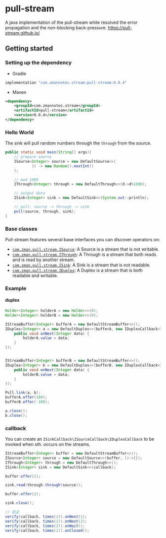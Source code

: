 # pull-stream
A java implementation of the pull-stream while resolved the error propagation and the non-blocking back-pressure.
https://pull-stream.github.io/

## Getting started
### Setting up the dependency
* Gradle
```groovy
implementation "com.zmannotes.stream:pull-stream:0.0.4"
```
* Maven
```xml
<dependency>
    <groupId>com.zmannotes.stream</groupId>
    <artifactId>pull-stream</artifactId>
    <version>0.0.4</version>
</dependency>
```
### Hello World
The sink will pull random numbers through the `through` from the source.
```java
public static void main(String[] args){
    // prepare source
    ISource<Integer> source = new DefaultSource<>(
            () -> new Random().nextInt()
    );

    // mod 1000
    IThrough<Integer> through = new DefaultThrough<>(d->d%1000);

    // output data
    ISink<Integer> sink = new DefaultSink<>(System.out::println);

    // pull: source -> through -> sink
    pull(source, through, sink);
}
```
### Base classes
Pull-stream features several base interfaces you can discover operators on:  
 - [`com.zman.pull.stream.ISource`](): A Source is a stream that is not writable.
 - [`com.zman.pull.stream.IThrough`](): A Through is a stream that both reads and is read by another stream.
 - [`com.zman.pull.stream.ISink`](): A Sink is a stream that is not readable.
 - [`com.zman.pull.stream.IDuplex`](): A Duplex is a stream that is both readable and writable.
 
### Example
#### duplex
```java
Holder<Integer> holderA = new Holder<>(0);
Holder<Integer> holderB = new Holder<>(0);

IStreamBuffer<Integer> bufferA = new DefaultStreamBuffer<>();
IDuplex<Integer> a = new DefaultDuplex<>(bufferA, new IDuplexCallback<Integer>() {
    public void onNext(Integer data) {
        holderA.value = data;
    }
});


IStreamBuffer<Integer> bufferB = new DefaultStreamBuffer<>();
IDuplex<Integer> b = new DefaultDuplex<>(bufferB, new IDuplexCallback<Integer>() {
    public void onNext(Integer data) {
        holderB.value = data;
    }
});

Pull.link(a, b);
bufferA.offer(100);
bufferB.offer(-100);

a.close();
b.close();
```

### callback
You can create an `ISinkCallback\ISourceCallback\IDuplexCallback` to be invoked when sth. occurs on the streams.
```java
IStreamBuffer<Integer> buffer = new DefaultStreamBuffer<>();
ISource<Integer> source = new DefaultSource<>(buffer, ()->{});
IThrough<Integer> through = new DefaultThrough<>();
ISink<Integer> sink = new DefaultSink<>(callback);

buffer.offer(1);

sink.read(through.through(source));

buffer.offer(2);

sink.close();

// 验证
verify(callback, times(1)).onNext(1);
verify(callback, times(1)).onNext(2);
verify(callback, times(2)).onWait();
verify(callback, times(1)).onClosed();
```